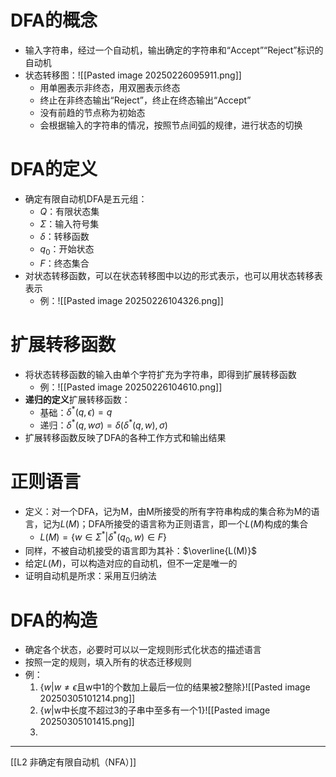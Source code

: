 # DFA的概念
- 输入字符串，经过一个自动机，输出确定的字符串和“Accept”“Reject”标识的自动机
- 状态转移图：![[Pasted image 20250226095911.png]]
	- 用单圈表示非终态，用双圈表示终态
	- 终止在非终态输出“Reject”，终止在终态输出“Accept”
	- 没有前趋的节点称为初始态
	- 会根据输入的字符串的情况，按照节点间弧的规律，进行状态的切换
# DFA的定义
- 确定有限自动机DFA是五元组：
	- $Q$：有限状态集
	- $\Sigma$：输入符号集
	- $\delta$：转移函数
	- $q_0$：开始状态
	- $F$：终态集合
- 对状态转移函数，可以在状态转移图中以边的形式表示，也可以用状态转移表表示
	- 例：![[Pasted image 20250226104326.png]]
# 扩展转移函数
- 将状态转移函数的输入由单个字符扩充为字符串，即得到扩展转移函数
	- 例：![[Pasted image 20250226104610.png]]
- **递归的定义**扩展转移函数：
	- 基础：$\delta^*(q,\epsilon)=q$
	- 递归：$\delta^*(q,w\sigma)=\delta(\delta^*(q,w),\sigma)$
- 扩展转移函数反映了DFA的各种工作方式和输出结果
# 正则语言
- 定义：对一个DFA，记为M，由M所接受的所有字符串构成的集合称为M的语言，记为$L(M)$；DFA所接受的语言称为正则语言，即一个$L(M)$构成的集合
	- $L(M)=\{w\in \Sigma^*|\delta^*(q_0,w)\in F\}$
- 同样，不被自动机接受的语言即为其补：$\overline{L(M)}$
- 给定$L(M)$，可以构造对应的自动机，但不一定是唯一的
- 证明自动机是所求：采用互归纳法
# DFA的构造
- 确定各个状态，必要时可以以一定规则形式化状态的描述语言
- 按照一定的规则，填入所有的状态迁移规则
- 例：
	1. $\{w|w\neq \epsilon \text{且w中1的个数加上最后一位的结果被2整除}\}$![[Pasted image 20250305101214.png]]
	2. $\{w| \text{w中长度不超过3的子串中至多有一个1}\}$![[Pasted image 20250305101415.png]]
	3. 
---
[[L2 非确定有限自动机（NFA）]]
